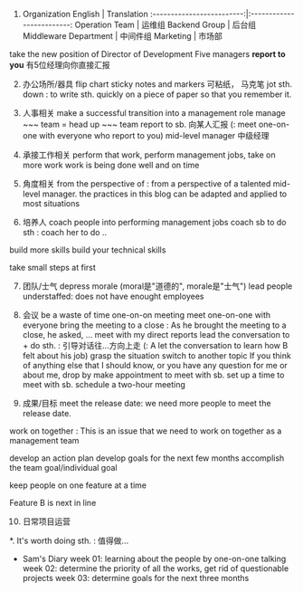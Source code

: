 1. Organization
English                  |  Translation
:-------------------------:|:-------------------------:
Operation Team  |  运维组
Backend Group | 后台组
Middleware Department | 中间件组
Marketing | 市场部

take the new position of Director of Development
Five managers **report to you**   有5位经理向你直接汇报

2. 办公场所/器具
flip chart
sticky notes and markers   可粘纸， 马克笔
jot sth. down : to write sth. quickly on a piece of paper so that you remember it.

3. 人事相关
make a successful transition into a management role
manage ~~~ team = head up ~~~ team
report to sb.  向某人汇报  (: meet one-on-one with everyone who report to you)
mid-level manager   中级经理


4. 承接工作相关
perform that work, perform management jobs,
take on more work
work is being done well and on time


5. 角度相关
from the perspective of : from a perspective of a talented mid-level manager.
the practices in this blog can be adapted and applied to most situations

6. 培养人
coach people into performing management jobs
coach sb to do sth : coach her to do ..

build more skills
build your technical skills

take small steps at first


7. 团队/士气
depress morale  (moral是"道德的", morale是"士气")
lead people
understaffed: does not have enought employees

8. 会议
be a waste of time
one-on-on meeting
meet one-on-one with everyone
bring the meeting to a close : As he brought the meeting to a close, he asked, ...
meet with my direct reports
lead the conversation to + do sth. : 引导对话往...方向上走 (: A let the conversation to learn how B felt about his job)
grasp the situation
switch to another topic
If you think of anything else that I should know, or you have any question for me or about me, drop by
make appointment to meet with sb.
set up a time to meet with sb.
schedule a two-hour meeting


9. 成果/目标
meet the release date: we need more people to meet the release date.

work on together : This is an issue that we need to work on together as a management team

develop an action plan
develop goals for the next few months
accomplish the team goal/individual goal

keep people on one feature at a time

Feature B is next in line




10. 日常项目运营




*. 
It's worth doing sth. : 值得做...











* Sam's Diary
week 01: learning about the people by one-on-one talking
week 02: determine the priority of all the works, get rid of questionable projects
week 03:  determine goals for the next three months



